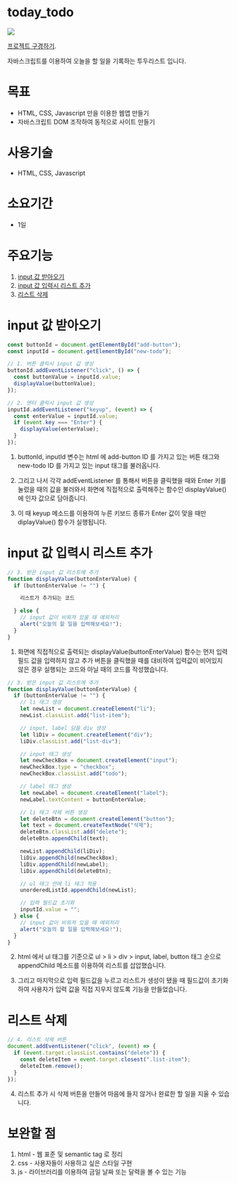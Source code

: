 # today_todo

![](https://velog.velcdn.com/images/bohun-kim/post/4ddb358d-a3b3-4305-abe6-78a449e61898/image.png)

[프로젝트 구경하기](https://bohun-kim.github.io/today_todo/).


자바스크립트를 이용하여 오늘을 할 일을 기록하는 투두리스트 입니다.

# 목표

- HTML, CSS, Javascript 만을 이용한 웹앱 만들기
- 자바스크립트 DOM 조작하여 동적으로 사이트 만들기

# 사용기술

- HTML, CSS, Javascript

# 소요기간

- 1일

# 주요기능

1. [input 값 받아오기](#input-값-받아오기)
2. [input 값 입력시 리스트 추가](#input-값-입력시-리스트-추가)
3. [리스트 삭제](#리스트-삭제)

# input 값 받아오기

```js
const buttonId = document.getElementById("add-button");
const inputId = document.getElementById("new-todo");

// 1. 버튼 클릭시 input 값 생성
buttonId.addEventListener("click", () => {
  const buttonValue = inputId.value;
  displayValue(buttonValue);
});

// 2. 엔터 클릭시 input 값 생성
inputId.addEventListener("keyup", (event) => {
  const enterValue = inputId.value;
  if (event.key === "Enter") {
    displayValue(enterValue);
  }
});
```

1. buttonId, inputId 변수는 html 에 add-button ID 를 가지고 있는 버튼 태그와 new-todo ID 를 가지고 있는 input 태그를 불러옵니다.

2. 그리고 나서 각각 addEventListener 를 통해서 버튼을 클릭했을 때와 Enter 키를 눌렀을 때의 값을 불러와서 화면에 직접적으로 출력해주는 함수인 displayValue() 에 인자 값으로 담아줍니다.

3. 이 때 keyup 메소드를 이용하여 누른 키보드 종류가 Enter 값이 맞을 때만 diplayValue() 함수가 실행됩니다.

# input 값 입력시 리스트 추가

```js
// 3. 받은 input 값 리스트에 추가
function displayValue(buttonEnterValue) {
  if (buttonEnterValue != "") {

    리스트가 추가되는 코드

  } else {
    // input 값이 비워져 있을 때 예외처리
    alert("오늘의 할 일을 입력해보세요!");
  }
}
```

1. 화면에 직접적으로 출력되는 displayValue(buttonEnterValue) 함수는 먼저 입력 필드 값을 입력하지 않고 추가 버튼을 클릭했을 때를 대비하여 입력값이 비어있지 않은 경우 실행되는 코드와 아닐 때의 코드를 작성했습니다.

```js
// 3. 받은 input 값 리스트에 추가
function displayValue(buttonEnterValue) {
  if (buttonEnterValue != "") {
    // li 태그 생성
    let newList = document.createElement("li");
    newList.classList.add("list-item");

    // input, label 담을 div 생성
    let liDiv = document.createElement("div");
    liDiv.classList.add("list-div");

    // input 태그 생성
    let newCheckBox = document.createElement("input");
    newCheckBox.type = "checkbox";
    newCheckBox.classList.add("todo");

    // label 태그 생성
    let newLabel = document.createElement("label");
    newLabel.textContent = buttonEnterValue;

    // li 태그 삭제 버튼 생성
    let deleteBtn = document.createElement("button");
    let text = document.createTextNode("삭제");
    deleteBtn.classList.add("delete");
    deleteBtn.appendChild(text);

    newList.appendChild(liDiv);
    liDiv.appendChild(newCheckBox);
    liDiv.appendChild(newLabel);
    liDiv.appendChild(deleteBtn);

    // ul 태그 안에 li 태그 적용
    unorderedListId.appendChild(newList);

    // 입력 필드값 초기화
    inputId.value = "";
  } else {
    // input 값이 비워져 있을 때 예외처리
    alert("오늘의 할 일을 입력해보세요!");
  }
}
```

2. html 에서 ul 태그를 기준으로 ul > li > div > input, label, button 태그 순으로 appendChild 메소드를 이용하여 리스트를 삽압했습니다.

3. 그리고 마지막으로 입력 필드값을 누르고 리스트가 생성이 됐을 때 필드값이 초기화하여 사용자가 입력 값을 직접 지우지 않도록 기능을 만들었습니다.

# 리스트 삭제

```js
// 4. 리스트 삭제 버튼
document.addEventListener("click", (event) => {
  if (event.target.classList.contains("delete")) {
    const deleteItem = event.target.closest(".list-item");
    deleteItem.remove();
  }
});
```

4. 리스트 추가 시 삭제 버튼을 만들어 마음에 들지 않거나 완료한 할 일을 지울 수 있습니다.

# 보완할 점

1. html - 웹 표준 및 semantic tag 로 정리
2. css - 사용자들이 사용하고 싶은 스타일 구현
3. js - 라이브러리를 이용하여 금일 날짜 또는 달력을 볼 수 있는 기능
